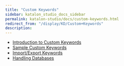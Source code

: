 ```yaml
---
title: "Custom Keywords" 
sidebar: katalon_studio_docs_sidebar
permalink: katalon-studio/docs/custom-keywords.html 
redirect_from: "/display/KD/Custom+Keywords" 
description: 
---
```

*   [Introduction to Custom Keywords](/display/KD/Introduction+to+Custom+Keywords)
*   [Sample Custom Keywords](/display/KD/Sample+Custom+Keywords)
*   [Import/Export Keywords](/pages/viewpage.action?pageId=13698840)
*   [Handling Databases](/display/KD/Handling+Databases)